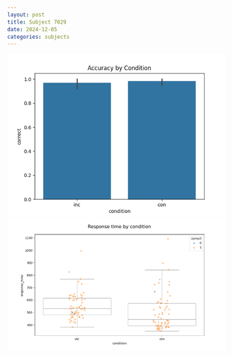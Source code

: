 ```yaml
---
layout: post
title: Subject 7029
date: 2024-12-05
categories: subjects
---
```


![](data/7029/run-21/7029_NF_acc.png)
![](data/7029/run-21/7029_NF_rt.png)

